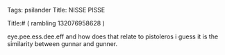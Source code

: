 Tags: psilander
Title: NISSE PISSE
  
Title:# ( rambling 132076958628 )  
  
eye.pee.ess.dee.eff and how does that relate to pistoleros i guess it is the similarity between gunnar and gunner.